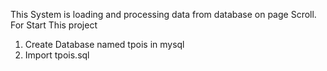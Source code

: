 This System is loading and processing data from database on page Scroll.
For Start This project

1) Create Database named tpois in mysql
2) Import tpois.sql 
